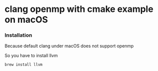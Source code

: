 # clang openmp with cmake example on macOS

### Installation

Because default clang under macOS does not support openmp

So you have to install llvm

```
brew install llvm
```

### 
